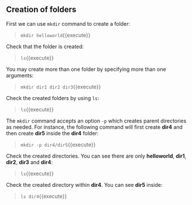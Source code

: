 ## Creation of folders

First we can use `mkdir` command to create a folder:
> `mkdir helloworld`{{execute}}

Check that the folder is created:
> `ls`{{execute}}

You may create more than one folder by specifying more than one arguments:
> `mkdir dir1 dir2 dir3`{{execute}}

Check the created folders by using `ls`:
> `ls`{{execute}}

The `mkdir` command accepts an option `-p` which creates parent directories as needed. For instance, the following command will first create **dir4** and then create **dir5** inside the **dir4** folder:
> `mkdir -p dir4/dir5`{{execute}}

Check the created directories. You can see there are only **helloworld**, **dir1**, **dir2**, **dir3** and **dir4**:
> `ls`{{execute}}

Check the created directory within **dir4**. You can see **dir5** inside:
> `ls dir4`{{execute}}

<br/>

